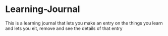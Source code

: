 # Learning-Journal

This is a learning journal that lets you make an entry on the things you learn and lets you eit, remove and see the details of that entry
